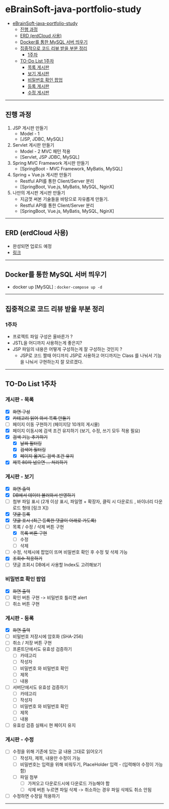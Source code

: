 # eBrainSoft-java-portfolio-study

<!-- TOC -->

* [eBrainSoft-java-portfolio-study](#ebrainsoft-java-portfolio-study)
    * [진행 과정](#진행-과정)
    * [ERD (erdCloud 사용)](#erd-erdcloud-사용)
    * [Docker를 통한 MySQL 서버 띄우기](#docker를-통한-mysql-서버-띄우기)
    * [집중적으로 코드 리뷰 받을 부분 정리](#집중적으로-코드-리뷰-받을-부분-정리)
        * [1주차](#1주차)
    * [TO-Do List 1주차](#to-do-list-1주차)
        * [목록 게시판](#목록-게시판)
        * [보기 게시판](#보기-게시판)
        * [비밀번호 확인 팝업](#비밀번호-확인-팝업)
        * [등록 게시판](#등록-게시판)
        * [수정 게시판](#수정-게시판)

<!-- TOC -->
---

## 진행 과정

1. JSP 게시판 만들기
    - Model - 1
    - [JSP, JDBC, MySQL]
2. Servlet 게시판 만들기
    - Model - 2 MVC 패턴 적용
    - [Servlet, JSP JDBC, MySQL]
3. Spring MVC Framework 게시판 만들기
    - [SpringBoot - MVC Framework, MyBatis, MySQL]
4. Spring + Vue.js 게시판 만들기
    - Restful API를 통한 Client/Server 분리
    - [SpringBoot, Vue.js, MyBatis, MySQL, NginX]
5. 나만의 게시판 게시판 만들기
    - 지금껏 써본 기술들을 바탕으로 자유롭게 만들기.
    - Restful API를 통한 Client/Server 분리
    - [SpringBoot, Vue.js, MyBatis, MySQL, NginX]

---

## ERD (erdCloud 사용)

- 완성되면 업로드 예정
- [링크](https://www.erdcloud.com/d/3z7DMGmnur8NzHqGE)

---

## Docker를 통한 MySQL 서버 띄우기

- docker up [MySQL] : `docker-compose up -d`

---

## 집중적으로 코드 리뷰 받을 부분 정리

### 1주차

- 프로젝트 파일 구성은 올바른가 ?
- JSTL을 어디까지 사용하는게 좋은지?
- JSP 파일의 내용은 어떻게 구성하는게 잘 구성하는 것인지 ?
    - JSP로 코드 짤때 어디까지 JSP로 사용하고 어디까지는 Class 를 나눠서 기능을 나눠서 구현하는지 잘 모르겠다.

---

## TO-Do List 1주차

### 게시판 - 목록

- [X] ~~화면 구성~~
- [X] ~~카테고리 읽어 와서 목록 만들기~~
- [ ] 페이지 이동 구현하기 (페이지당 10개의 게시물)
- [X] 페이지 이동시에 검색 조건 유지하기 (보기, 수정, 쓰기 모두 적용 필요)
- [X] ~~검색 기능 추가하기~~
    - [X] ~~날짜 필터링~~
    - [X] ~~검색어 필터링~~
    - [X] ~~페이지 옮겨도 검색 조건 유지~~
- [X] ~~제목 80자 넘으면 ... 처리하기~~

### 게시판 - 보기

- [X] ~~화면 출력~~
- [X] ~~DB에서 데이터 불러와서 반영하기~~
- [ ] 첨부 파일 표시 (2개 이상 표시, 파일명 + 확장자, 클릭 시 다운로드 , 바이너리 다운로드 형태 [링크 X])
- [X] ~~댓글 등록~~
- [X] ~~댓글 표시 (최근 등록한 댓글이 아래로 가도록)~~
- [ ] 목록 / 수정 / 삭제 버튼 구현
    - [X] ~~목록 버튼 구현~~
    - [ ] 수정
    - [ ] 삭제
- [ ] 수정, 삭제시에 팝업이 뜨며 비밀번호 확인 후 수정 및 삭제 가능
- [X] ~~조회수 적용하기~~
- [ ] 댓글 조회시 DB에서 사용할 Index도 고려해보기

### 비밀번호 확인 팝업

- [X] ~~화면 출력~~
- [ ] 확인 버튼 구현 -> 비밀번호 틀리면 alert
- [ ] 취소 버튼 구현

### 게시판 - 등록

- [X] ~~화면 출력~~
- [ ] 비밀번호 저장시에 암호화 (SHA-256)
- [ ] 취소 / 저장 버튼 구현
- [ ] 프론트단에서도 유효성 검증하기
    - [ ] 카테고리
    - [ ] 작성자
    - [ ] 비밀번호 와 비밀번호 확인
    - [ ] 제목
    - [ ] 내용
- [ ] 서버단에서도 유효성 검증하기
    - [ ] 카테고리
    - [ ] 작성자
    - [ ] 비밀번호 와 비밀번호 확인
    - [ ] 제목
    - [ ] 내용
- [ ] 유효성 검증 실패시 현 페이지 유지

### 게시판 - 수정

- [ ] 수정을 위해 기존에 있는 글 내용 그대로 읽어오기
    - [ ] 작성자, 제목, 내용만 수정이 가능
    - [ ] 비밀번호는 입력을 위해 비워두기, PlaceHolder 입력 - (입력해야 수정이 가능함)
    - [ ] 파일 첨부
        - [ ] 가져오고 다운로드시에 다운로드 가능해야 함
        - [ ] 삭제 버튼 누르면 파일 삭제 -> 취소하는 경우 파일 삭제도 취소 안됨
- [ ] 수정하면 수정일 적용하기

---
